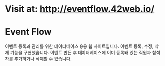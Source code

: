 # Visit at: http://eventflow.42web.io/

# Event Flow

이벤트 등록과 관리를 위한 데이터베이스 응용 웹 사이트입니다. 이벤트 등록, 수정, 삭제 기능을 구현했습니다. 이벤트 만든 후 데이터베이스에 이미 등록돼 있는 직원과 참석자를 추가하거나 삭제할 수 있습니다.
